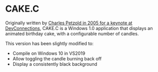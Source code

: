 # CAKE.C
Originally written by [Charles Petzold in 2005 for a keynote at DevConnections](http://www.charlespetzold.com/etc/Windows1/index.html),
CAKE.C is a Windows 1.0 application that displays an animated birthday cake, with a configurable number of candles.

This version has been slightly modified to:
 - Compile on Windows 10 in VS2019
 - Allow toggling the candle burning back off
 - Display a consistently black background
